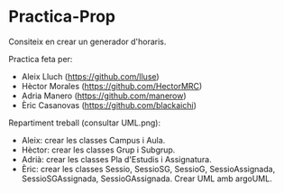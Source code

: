 # Practica-Prop

Consiteix en crear un generador d'horaris.

Practica feta per: 
- Aleix Lluch (https://github.com/lluse)
- Hèctor Morales (https://github.com/HectorMRC)
- Adria Manero (https://github.com/manerow)
- Èric Casanovas (https://github.com/blackaichi)

Repartiment treball (consultar UML.png):
- Aleix: crear les classes Campus i Aula.
- Hèctor: crear les classes Grup i Subgrup.
- Adrià: crear les classes Pla d'Estudis i Assignatura.
- Èric: crear les classes Sessio, SessioSG, SessioG, SessioAssignada, SessioSGAssignada, SessioGAssignada. Crear UML amb argoUML.
